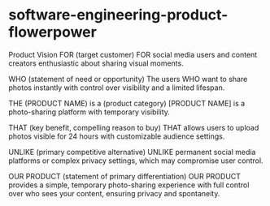 ﻿# software-engineering-product-flowerpower
 Product Vision
FOR (target customer)
FOR social media users and content creators enthusiastic about sharing visual moments.

WHO (statement of need or opportunity)
The users WHO want to share photos instantly with control over visibility and a limited lifespan.

THE (PRODUCT NAME) is a (product category)
[PRODUCT NAME] is a photo-sharing platform with temporary visibility.

THAT (key benefit, compelling reason to buy)
THAT allows users to upload photos visible for 24 hours with customizable audience settings.

UNLIKE (primary competitive alternative)
UNLIKE permanent social media platforms or complex privacy settings, which may compromise user control.

OUR PRODUCT (statement of primary differentiation)
OUR PRODUCT provides a simple, temporary photo-sharing experience with full control over who sees your content, ensuring privacy and spontaneity.
